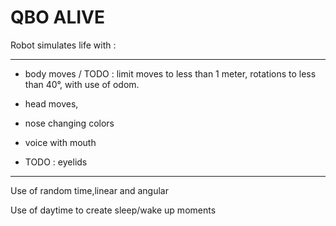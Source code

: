 QBO ALIVE
=========

Robot simulates life with :

_____________________________________________________________________________________________________

- body moves / TODO : limit moves to less than 1 meter, rotations to less than 40°, with use of odom.

- head moves,

- nose changing colors

- voice with mouth

- TODO : eyelids

_____________________________________________________________________________________________________

Use of random time,linear and angular

Use of daytime to create sleep/wake up moments
